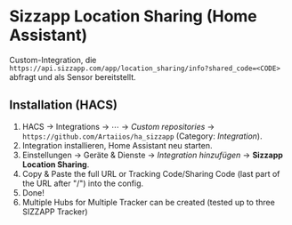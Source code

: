 # Sizzapp Location Sharing (Home Assistant)

Custom-Integration, die `https://api.sizzapp.com/app/location_sharing/info?shared_code=<CODE>` abfragt und als Sensor bereitstellt.

## Installation (HACS)
1. HACS → Integrations → ⋯ → *Custom repositories* → `https://github.com/Artaiios/ha_sizzapp` (Category: *Integration*).
2. Integration installieren, Home Assistant neu starten.
3. Einstellungen → Geräte & Dienste → *Integration hinzufügen* → **Sizzapp Location Sharing**.
4. Copy & Paste the full URL or Tracking Code/Sharing Code (last part of the URL after "/") into the config.
5. Done!
6. Multiple Hubs for Multiple Tracker can be created (tested up to three SIZZAPP Tracker)
